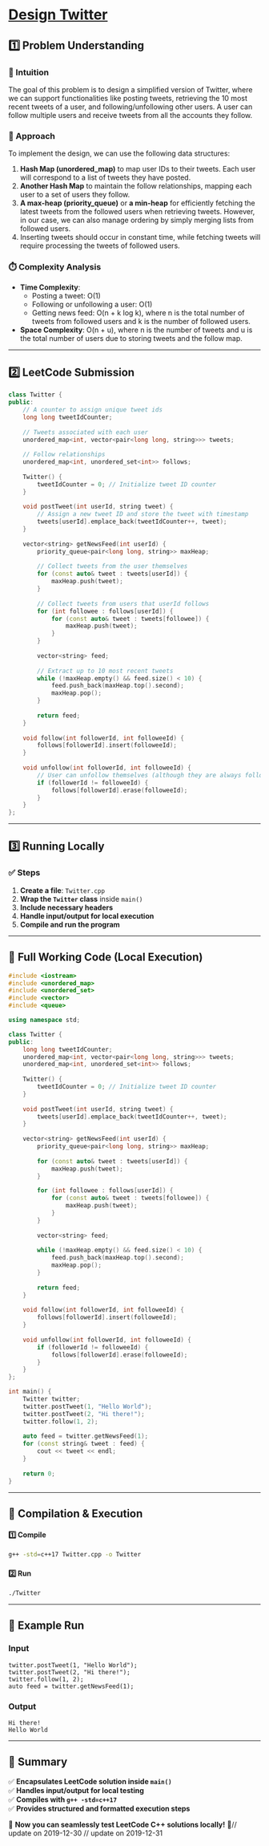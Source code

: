 # **[Design Twitter](https://leetcode.com/problems/design-twitter/description/)**  

## **1️⃣ Problem Understanding**  
### **📌 Intuition**  
The goal of this problem is to design a simplified version of Twitter, where we can support functionalities like posting tweets, retrieving the 10 most recent tweets of a user, and following/unfollowing other users. A user can follow multiple users and receive tweets from all the accounts they follow.

### **🚀 Approach**  
To implement the design, we can use the following data structures:  
1. **Hash Map (unordered_map)** to map user IDs to their tweets. Each user will correspond to a list of tweets they have posted.
2. **Another Hash Map** to maintain the follow relationships, mapping each user to a set of users they follow.
3. **A max-heap (priority_queue)** or **a min-heap** for efficiently fetching the latest tweets from the followed users when retrieving tweets. However, in our case, we can also manage ordering by simply merging lists from followed users.
4. Inserting tweets should occur in constant time, while fetching tweets will require processing the tweets of followed users.

### **⏱️ Complexity Analysis**  
- **Time Complexity**:  
  - Posting a tweet: O(1)  
  - Following or unfollowing a user: O(1)  
  - Getting news feed: O(n + k log k), where n is the total number of tweets from followed users and k is the number of followed users.  
- **Space Complexity**: O(n + u), where n is the number of tweets and u is the total number of users due to storing tweets and the follow map.

---  

## **2️⃣ LeetCode Submission**  
```cpp
class Twitter {
public:
    // A counter to assign unique tweet ids
    long long tweetIdCounter;
    
    // Tweets associated with each user
    unordered_map<int, vector<pair<long long, string>>> tweets;
    
    // Follow relationships
    unordered_map<int, unordered_set<int>> follows;
    
    Twitter() {
        tweetIdCounter = 0; // Initialize tweet ID counter
    }
    
    void postTweet(int userId, string tweet) {
        // Assign a new tweet ID and store the tweet with timestamp
        tweets[userId].emplace_back(tweetIdCounter++, tweet);
    }
    
    vector<string> getNewsFeed(int userId) {
        priority_queue<pair<long long, string>> maxHeap;
        
        // Collect tweets from the user themselves
        for (const auto& tweet : tweets[userId]) {
            maxHeap.push(tweet);
        }
        
        // Collect tweets from users that userId follows
        for (int followee : follows[userId]) {
            for (const auto& tweet : tweets[followee]) {
                maxHeap.push(tweet);
            }
        }
        
        vector<string> feed;
        
        // Extract up to 10 most recent tweets
        while (!maxHeap.empty() && feed.size() < 10) {
            feed.push_back(maxHeap.top().second);
            maxHeap.pop();
        }
        
        return feed;
    }
    
    void follow(int followerId, int followeeId) {
        follows[followerId].insert(followeeId);
    }
    
    void unfollow(int followerId, int followeeId) {
        // User can unfollow themselves (although they are always following)
        if (followerId != followeeId) {
            follows[followerId].erase(followeeId);
        }
    }
};
```  

---  

## **3️⃣ Running Locally**  
### **✅ Steps**  
1. **Create a file**: `Twitter.cpp`  
2. **Wrap the `Twitter` class** inside `main()`  
3. **Include necessary headers**  
4. **Handle input/output for local execution**  
5. **Compile and run the program**  

---  

## **📝 Full Working Code (Local Execution)**  
```cpp
#include <iostream>
#include <unordered_map>
#include <unordered_set>
#include <vector>
#include <queue>

using namespace std;

class Twitter {
public:
    long long tweetIdCounter;
    unordered_map<int, vector<pair<long long, string>>> tweets;
    unordered_map<int, unordered_set<int>> follows;
    
    Twitter() {
        tweetIdCounter = 0; // Initialize tweet ID counter
    }
    
    void postTweet(int userId, string tweet) {
        tweets[userId].emplace_back(tweetIdCounter++, tweet);
    }
    
    vector<string> getNewsFeed(int userId) {
        priority_queue<pair<long long, string>> maxHeap;
        
        for (const auto& tweet : tweets[userId]) {
            maxHeap.push(tweet);
        }

        for (int followee : follows[userId]) {
            for (const auto& tweet : tweets[followee]) {
                maxHeap.push(tweet);
            }
        }
        
        vector<string> feed;
        
        while (!maxHeap.empty() && feed.size() < 10) {
            feed.push_back(maxHeap.top().second);
            maxHeap.pop();
        }
        
        return feed;
    }
    
    void follow(int followerId, int followeeId) {
        follows[followerId].insert(followeeId);
    }
    
    void unfollow(int followerId, int followeeId) {
        if (followerId != followeeId) {
            follows[followerId].erase(followeeId);
        }
    }
};

int main() {
    Twitter twitter;
    twitter.postTweet(1, "Hello World");
    twitter.postTweet(2, "Hi there!");
    twitter.follow(1, 2);
    
    auto feed = twitter.getNewsFeed(1);
    for (const string& tweet : feed) {
        cout << tweet << endl;
    }
    
    return 0;
}  
```  

---  

## **🔧 Compilation & Execution**  
#### **1️⃣ Compile**  
```bash
g++ -std=c++17 Twitter.cpp -o Twitter
```  

#### **2️⃣ Run**  
```bash
./Twitter
```  

---  

## **🎯 Example Run**  
### **Input**  
```
twitter.postTweet(1, "Hello World");
twitter.postTweet(2, "Hi there!");
twitter.follow(1, 2);
auto feed = twitter.getNewsFeed(1);
```  
### **Output**  
```
Hi there!
Hello World
```  

---  

## **📌 Summary**  
✅ **Encapsulates LeetCode solution inside `main()`**  
✅ **Handles input/output for local testing**  
✅ **Compiles with `g++ -std=c++17`**  
✅ **Provides structured and formatted execution steps**  

🚀 **Now you can seamlessly test LeetCode C++ solutions locally!** 🚀// update on 2019-12-30
// update on 2019-12-31

